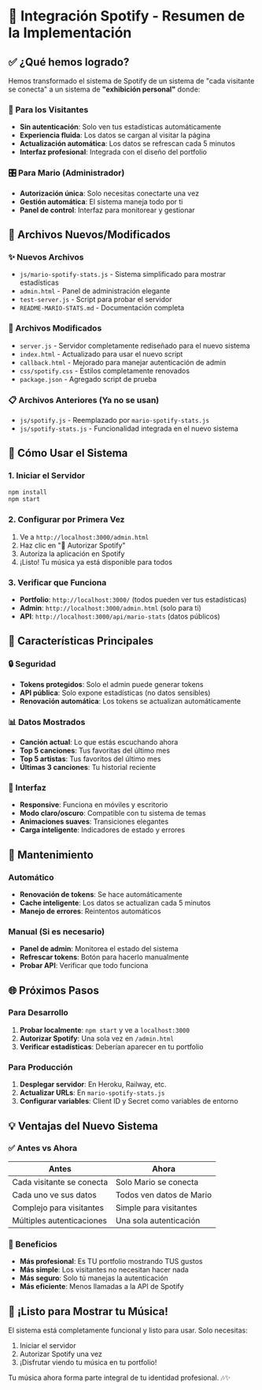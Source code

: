 # 🎵 Integración Spotify - Resumen de la Implementación

## ✅ ¿Qué hemos logrado?

Hemos transformado el sistema de Spotify de un sistema de "cada visitante se conecta" a un sistema de **"exhibición personal"** donde:

### 👥 Para los Visitantes
- **Sin autenticación**: Solo ven tus estadísticas automáticamente
- **Experiencia fluida**: Los datos se cargan al visitar la página
- **Actualización automática**: Los datos se refrescan cada 5 minutos
- **Interfaz profesional**: Integrada con el diseño del portfolio

### 🎛️ Para Mario (Administrador)
- **Autorización única**: Solo necesitas conectarte una vez
- **Gestión automática**: El sistema maneja todo por ti
- **Panel de control**: Interfaz para monitorear y gestionar

## 📁 Archivos Nuevos/Modificados

### ✨ Nuevos Archivos
- `js/mario-spotify-stats.js` - Sistema simplificado para mostrar estadísticas
- `admin.html` - Panel de administración elegante
- `test-server.js` - Script para probar el servidor
- `README-MARIO-STATS.md` - Documentación completa

### 🔧 Archivos Modificados
- `server.js` - Servidor completamente rediseñado para el nuevo sistema
- `index.html` - Actualizado para usar el nuevo script
- `callback.html` - Mejorado para manejar autenticación de admin
- `css/spotify.css` - Estilos completamente renovados
- `package.json` - Agregado script de prueba

### 📋 Archivos Anteriores (Ya no se usan)
- `js/spotify.js` - Reemplazado por `mario-spotify-stats.js`
- `js/spotify-stats.js` - Funcionalidad integrada en el nuevo sistema

## 🚀 Cómo Usar el Sistema

### 1. Iniciar el Servidor
```bash
npm install
npm start
```

### 2. Configurar por Primera Vez
1. Ve a `http://localhost:3000/admin.html`
2. Haz clic en "🔐 Autorizar Spotify"
3. Autoriza la aplicación en Spotify
4. ¡Listo! Tu música ya está disponible para todos

### 3. Verificar que Funciona
- **Portfolio**: `http://localhost:3000/` (todos pueden ver tus estadísticas)
- **Admin**: `http://localhost:3000/admin.html` (solo para ti)
- **API**: `http://localhost:3000/api/mario-stats` (datos públicos)

## 🎯 Características Principales

### 🔒 Seguridad
- **Tokens protegidos**: Solo el admin puede generar tokens
- **API pública**: Solo expone estadísticas (no datos sensibles)
- **Renovación automática**: Los tokens se actualizan automáticamente

### 📊 Datos Mostrados
- **Canción actual**: Lo que estás escuchando ahora
- **Top 5 canciones**: Tus favoritas del último mes
- **Top 5 artistas**: Tus favoritos del último mes
- **Últimas 3 canciones**: Tu historial reciente

### 🎨 Interfaz
- **Responsive**: Funciona en móviles y escritorio
- **Modo claro/oscuro**: Compatible con tu sistema de temas
- **Animaciones suaves**: Transiciones elegantes
- **Carga inteligente**: Indicadores de estado y errores

## 🔧 Mantenimiento

### Automático
- **Renovación de tokens**: Se hace automáticamente
- **Cache inteligente**: Los datos se actualizan cada 5 minutos
- **Manejo de errores**: Reintentos automáticos

### Manual (Si es necesario)
- **Panel de admin**: Monitorea el estado del sistema
- **Refrescar tokens**: Botón para hacerlo manualmente
- **Probar API**: Verificar que todo funciona

## 🌐 Próximos Pasos

### Para Desarrollo
1. **Probar localmente**: `npm start` y ve a `localhost:3000`
2. **Autorizar Spotify**: Una sola vez en `/admin.html`
3. **Verificar estadísticas**: Deberían aparecer en tu portfolio

### Para Producción
1. **Desplegar servidor**: En Heroku, Railway, etc.
2. **Actualizar URLs**: En `mario-spotify-stats.js`
3. **Configurar variables**: Client ID y Secret como variables de entorno

## 💡 Ventajas del Nuevo Sistema

### ✅ Antes vs Ahora
| Antes | Ahora |
|-------|-------|
| Cada visitante se conecta | Solo Mario se conecta |
| Cada uno ve sus datos | Todos ven datos de Mario |
| Complejo para visitantes | Simple para visitantes |
| Múltiples autenticaciones | Una sola autenticación |

### 🎯 Beneficios
- **Más profesional**: Es TU portfolio mostrando TUS gustos
- **Más simple**: Los visitantes no necesitan hacer nada
- **Más seguro**: Solo tú manejas la autenticación
- **Más eficiente**: Menos llamadas a la API de Spotify

## 🎵 ¡Listo para Mostrar tu Música!

El sistema está completamente funcional y listo para usar. Solo necesitas:
1. Iniciar el servidor
2. Autorizar Spotify una vez
3. ¡Disfrutar viendo tu música en tu portfolio!

Tu música ahora forma parte integral de tu identidad profesional. 🎶✨
